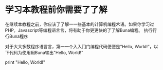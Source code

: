 # **学习本教程前你需要了了解**

在继续本教程之前，你应该了了解⼀一些基本的计算机编程术语。如果你学习过PHP，Javascript等编程语⾔言，将有助于你更更快的了了解Buna编程。 执⾏行行Buna程序

对于⼤大多数程序语⾔言，第⼀一个⼊入⻔门编程代码便便是”Hello, World!”，以下代码为使⽤用Buna输出”Hello, World!”





print "Hello, World!"

